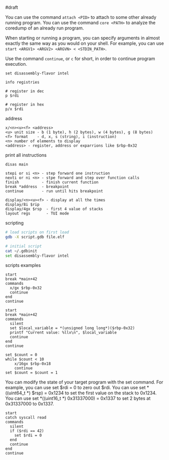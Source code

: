 #draft

You can use the command `attach <PID>` to attach to some other already running program. You can use the command
`core <PATH>` to analyze the coredump of an already run program.

When starting or running a program, you can specify arguments in almost exactly the same way as you would on your shell.
For example, you can use `start <ARGV1> <ARGV2> <ARGVN> < <STDIN_PATH>`.

Use the command `continue`, or `c` for short, in order to continue program execution.

```
set disassembly-flavor intel
```

```
info registries

# register in dec
p $rdi

# register in hex
p/x $rdi
```

address
```
x/<n><u><f> <address>
<u> unit size - b (1 byte), h (2 bytes), w (4 bytes), g (8 bytes)
<f> format    - d, x, s (string), i (instruction)
<n> number of elements to display
<address> - register, address or exparrions like $rbp-0x32 
```
print all instructions
```
disas main
```

```
stepi or si <n> - step forward one instruction
nexti or ni <n> - stpe forward and step over function calls
finish          - finish current function
break *address  - breakpoint
continue        - run until hits breakpoint

display/<n><u><f> - display at all the times
display/8i $rip
display/4gx $rsp  - first 4 value of stacks
layout regs       - TUI mode
```

scripting
```bash
# load scripts on first load
gdb -X script.gdb file.elf

# initial script
cat ~/.gdbinit
set disassembly-flavor intel
```
scripts examples
```gdb
start
break *main+42
commands
  x/gx $rbp-0x32
  continue
end
continue
```

```gdb
start
break *main+42
commands
  silent
  set $local_variable = *(unsigned long long*)($rbp-0x32)
  printf "Current value: %llx\n", $local_variable
  continue
end
continue
```
```
set $count = 0
while $count < 10
	x/16gx $rbp-0x18
	continue
set $count = $count = 1
```
You can modify the state of your target program with the set command. For example, you can use set $rdi = 0 to zero out $rdi. You can use set *((uint64_t *) $rsp) = 0x1234 to set the first value on the stack to 0x1234. You can use set *((uint16_t *) 0x31337000) = 0x1337 to set 2 bytes at 0x31337000 to 0x1337.
```gdb
start
catch syscall read
commands
  silent
  if ($rdi == 42)
    set $rdi = 0
  end
  continue
end
continue
```




